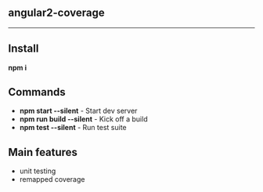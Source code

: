 angular2-coverage
-----------------
-----------------

Install
-------

**npm i**

Commands
--------

* **npm start --silent** - Start dev server
* **npm run build --silent** - Kick off a build
* **npm test --silent** - Run test suite

Main features
-------------

* unit testing
* remapped coverage
